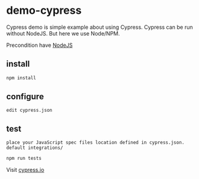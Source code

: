 # demo-cypress

Cypress demo is simple example about using Cypress.
Cypress can be run without NodeJS.
But here we use Node/NPM.

Precondition have [NodeJS](https://nodejs.org/en/ "NodeJS")

## install

```bash
npm install
```

## configure

```text
edit cypress.json
```

## test

```text
place your JavaScript spec files location defined in cypress.json.
default integrations/
```

```bash
npm run tests
```


Visit [cypress.io](https://www.cypress.io/ "Cypress.io")
